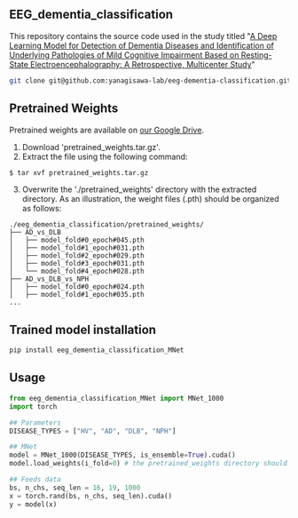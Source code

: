 ## EEG_dementia_classification
This repository contains the source code used in the study titled "[A Deep Learning Model for Detection of Dementia Diseases and Identification of Underlying Pathologies of Mild Cognitive Impairment Based on Resting-State Electroencephalography: A Retrospective, Multicenter Study](https://papers.ssrn.com/sol3/papers.cfm?abstract_id=4304749)"

``` bash
git clone git@github.com:yanagisawa-lab/eeg-dementia-classification.git
```

## Pretrained Weights
Pretrained weights are available on [our Google Drive](https://drive.google.com/file/d/1QZYlEtcd4Szf5K55cNrSxalHcW6UjkaF/view?usp=sharing).
1. Download 'pretrained_weights.tar.gz'.
2. Extract the file using the following command:
``` bash
$ tar xvf pretrained_weights.tar.gz
```
3. Overwrite the './pretrained_weights' directory with the extracted directory. As an illustration, the weight files (.pth) should be organized as follows:
```
./eeg_dementia_classification/pretrained_weights/
├── AD_vs_DLB
│   ├── model_fold#0_epoch#045.pth
│   ├── model_fold#1_epoch#031.pth
│   ├── model_fold#2_epoch#029.pth
│   ├── model_fold#3_epoch#031.pth
│   └── model_fold#4_epoch#028.pth
├── AD_vs_DLB_vs_NPH
│   ├── model_fold#0_epoch#024.pth
│   ├── model_fold#1_epoch#035.pth
...
```

## Trained model installation
``` bash
pip install eeg_dementia_classification_MNet
```

## Usage
``` python
from eeg_dementia_classification_MNet import MNet_1000
import torch

## Parameters
DISEASE_TYPES = ["HV", "AD", "DLB", "NPH"]

## MNet
model = MNet_1000(DISEASE_TYPES, is_ensemble=True).cuda()
model.load_weights(i_fold=0) # the pretrained_weights directory should be located at the current working directory

## Feeds data
bs, n_chs, seq_len = 16, 19, 1000
x = torch.rand(bs, n_chs, seq_len).cuda()
y = model(x)
```
